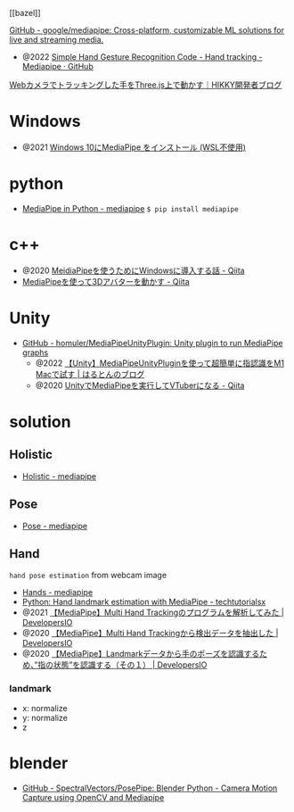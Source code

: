 [[bazel]]

[GitHub - google/mediapipe: Cross-platform, customizable ML solutions for live and streaming media.](https://github.com/google/mediapipe)

- @2022 [Simple Hand Gesture Recognition Code - Hand tracking - Mediapipe · GitHub](https://gist.github.com/TheJLifeX/74958cc59db477a91837244ff598ef4a)

[Webカメラでトラッキングした手をThree.js上で動かす｜HIKKY開発者ブログ](https://note.com/tech_hikky/n/n1345d2ca0539)

# Windows
- @2021 [Windows 10にMediaPipe をインストール (WSL不使用)](http://kunsen.net/2021/01/30/post-3543/) 

# python
- [MediaPipe in Python - mediapipe](https://google.github.io/mediapipe/getting_started/python)
`$ pip install mediapipe`

# c++
- @2020 [MeidiaPipeを使うためにWindowsに導入する話 - Qiita](https://qiita.com/Entis/items/e470ce54e70244aaf4a9)
- [MediaPipeを使って3Dアバターを動かす - Qiita](https://qiita.com/Entis/items/ab9bd76ac230da2fa060)

# Unity
- [GitHub - homuler/MediaPipeUnityPlugin: Unity plugin to run MediaPipe graphs](https://github.com/homuler/MediaPipeUnityPlugin)
	- @2022 [【Unity】MediaPipeUnityPluginを使って超簡単に指認識をM1 Macで試す | はるとんのブログ](https://haruton3301.com/articles/unity-mediapipe-sample)
	- @2020 [UnityでMediaPipeを実行してVTuberになる - Qiita](https://qiita.com/yamatohkd/items/b2d9a6055761b0b2c369)

# solution

## Holistic
- [Holistic - mediapipe](https://google.github.io/mediapipe/solutions/holistic)

## Pose
- [Pose - mediapipe](https://google.github.io/mediapipe/solutions/pose.html#python-solution-api)

## Hand 
`hand pose estimation`  from webcam image 
- [Hands - mediapipe](https://google.github.io/mediapipe/solutions/hands#python-solution-api)
- [Python: Hand landmark estimation with MediaPipe - techtutorialsx](https://techtutorialsx.com/2021/04/10/python-hand-landmark-estimation/)
- @2021 [【MediaPipe】Multi Hand Trackingのプログラムを解析してみた | DevelopersIO](https://dev.classmethod.jp/articles/mediapipe-analyze-program-of-multi-hand-tracking/)
- @2020 [【MediaPipe】Multi Hand Trackingから検出データを抽出した | DevelopersIO](https://dev.classmethod.jp/articles/mediapipe-extract-data-from-multi-hand-tracking/#toc-14)
- @2020 [【MediaPipe】Landmarkデータから手のポーズを認識するため、”指の状態”を認識する（その１） | DevelopersIO](https://dev.classmethod.jp/articles/mediapipe-recognize-hand-pose-with-multi-hand-tracking/)

### landmark
- x: normalize
- y: normalize
- z

# blender
- [GitHub - SpectralVectors/PosePipe: Blender Python - Camera Motion Capture using OpenCV and Mediapipe](https://github.com/SpectralVectors/PosePipe)
